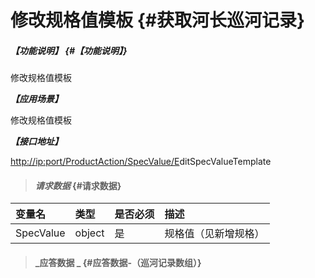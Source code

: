 # 修改规格值模板 {#获取河长巡河记录}

##### _【功能说明】_ {#【功能说明】}

修改规格值模板

_**【应用场景】**_

修改规格值模板

_**【接口地址】**_

[http://ip:port/ProductAction/SpecValue/E](http://ip:port/HMQuery/PatrolRiver/GetPatrolRivers)ditSpecValueTemplate

> #### _请求数据_ {#请求数据}

| 变量名 | 类型 | 是否必须 | 描述 |
| :--- | :--- | :--- | :--- |
| SpecValue | object | 是 | 规格值（见新增规格） |

> #### _应答数据 _ {#应答数据-（巡河记录数组）}



